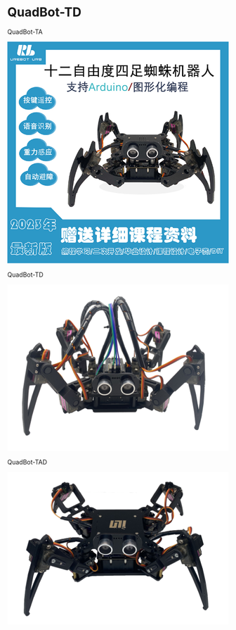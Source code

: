 # QuadBot-TD
QuadBot-TA

![img](https://github.com/shunliuniliu/QuadBot-TD/blob/main/QuadBot-TA.jpg)

QuadBot-TD

<img src="https://github.com/shunliuniliu/QuadBot-TD/blob/main/QuadBot-TD.jpg">

QuadBot-TAD

<img src="https://github.com/shunliuniliu/QuadBot-TD/blob/main/QuadBot-TAD.png">

